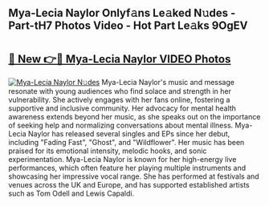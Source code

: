 ## Mya-Lecia Naylor Onlyf𝚊ns Le𝚊ked N𝚞des - Part-tH7 Photos Video - Hot Part Le𝚊ks 9OgEV

# <h2><a href="http://ab54934.deff.icu/?id=Mya-Lecia+Naylor">🔗 New 👉🔴 Mya-Lecia Naylor VIDEO Photos</a></h2>

[![Mya-Lecia Naylor N𝚞des](https://i.imgur.com/rIISA9y.gif)](http://ab54934.deff.icu/?id=Mya-Lecia+Naylor)
Mya-Lecia Naylor's music and message resonate with young audiences who find solace and strength in her vulnerability. She actively engages with her fans online, fostering a supportive and inclusive community. Her advocacy for mental health awareness extends beyond her music, as she speaks out on the importance of seeking help and normalizing conversations about mental illness. Mya-Lecia Naylor has released several singles and EPs since her debut, including "Fading Fast", "Ghost", and "Wildflower". Her music has been praised for its emotional intensity, melodic hooks, and sonic experimentation. Mya-Lecia Naylor is known for her high-energy live performances, which often feature her playing multiple instruments and showcasing her impressive vocal range. She has performed at festivals and venues across the UK and Europe, and has supported established artists such as Tom Odell and Lewis Capaldi.
